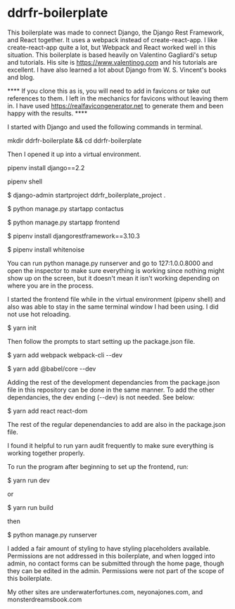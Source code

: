 # ddrfr-boilerplate

This boilerplate was made to connect Django, the Django Rest Framework, and React together. It uses a webpack instead of create-react-app. I like create-react-app quite a lot, but Webpack and React worked well in this situation. This boilerplate is based heavily on Valentino Gagliardi's setup and tutorials. His site is https://www.valentinog.com and his tutorials are excellent. I have also learned a lot about Django from W. S. Vincent's books and blog.

**** If you clone this as is, you will need to add in favicons or take out references to them. I left in the mechanics for favicons without leaving them in. I have used https://realfavicongenerator.net to generate them and been happy with the results. ****

I started with Django and used the following commands in terminal.

mkdir ddrfr-boilerplate && cd ddrfr-boilerplate

Then I opened it up into a virtual environment.

pipenv install django==2.2

pipenv shell

$ django-admin startproject ddrfr_boilerplate_project .

$ python manage.py startapp contactus

$ python manage.py startapp frontend

$ pipenv install djangorestframework==3.10.3

$ pipenv install whitenoise

You can run python manage.py runserver and go to 127:1.0.0.8000 and open the inspector to make sure everything is working since nothing might show up on the screen, but it doesn't mean it isn't working depending on where you are in the process.

I started the frontend file while in the virtual environment (pipenv shell) and also was able to stay in the same terminal window I had been using. I did not use hot reloading. 

$ yarn init 

Then follow the prompts to start setting up the package.json file.

$ yarn add webpack webpack-cli --dev

$ yarn add @babel/core --dev

Adding the rest of the development dependancies from the package.json file in this repository can be done in the same manner. To add the other dependancies, the dev ending (--dev) is not needed. See below:

$ yarn add react react-dom 

The rest of the regular depenendancies to add are also in the package.json file. 

I found it helpful to run yarn audit frequently to make sure everything is working together properly.

To run the program after beginning to set up the frontend, run:

$ yarn run dev 

or 

$ yarn run build

then 

$ python manage.py runserver

I added a fair amount of styling to have styling placeholders available. Permissions are not addressed in this boilerplate, and when logged into admin, no contact forms can be submitted through the home page, though they can be edited in the admin.
Permissions were not part of the scope of this boilerplate. 

My other sites are underwaterfortunes.com, neyonajones.com, and monsterdreamsbook.com
